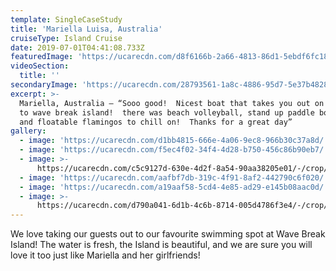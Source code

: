 ```yaml
---
template: SingleCaseStudy
title: 'Mariella Luisa, Australia'
cruiseType: Island Cruise
date: 2019-07-01T04:41:08.733Z
featuredImage: 'https://ucarecdn.com/d8f6166b-2a66-4813-86d1-5ebdf6fc1830/'
videoSection:
  title: ''
secondaryImage: 'https://ucarecdn.com/28793561-1a8c-4886-95d7-5e37b4828cac/'
excerpt: >-
  Mariella, Australia – “Sooo good!  Nicest boat that takes you out on the water
  to wave break island!  there was beach volleyball, stand up paddle boarding,
  and floatable flamingos to chill on!  Thanks for a great day”
gallery:
  - image: 'https://ucarecdn.com/d1bb4815-666e-4a06-9ec8-966b30c37a8d/'
  - image: 'https://ucarecdn.com/f5ec4f02-34f4-4d28-b750-456c86b90eb7/'
  - image: >-
      https://ucarecdn.com/c5c9127d-630e-4d2f-8a54-90aa38205e01/-/crop/1002x1130/0,102/-/preview/
  - image: 'https://ucarecdn.com/aafbf7db-319c-4f91-8af2-442790c6f020/'
  - image: 'https://ucarecdn.com/a19aaf58-5cd4-4e85-ad29-e145b08aac0d/'
  - image: >-
      https://ucarecdn.com/d790a041-6d1b-4c6b-8714-005d4786f3e4/-/crop/989x1210/0,0/-/preview/
---
```

We love taking our guests out to our favourite swimming spot at Wave Break Island! The water is fresh, the Island is beautiful, and we are sure you will love it too just like Mariella and her girlfriends!
